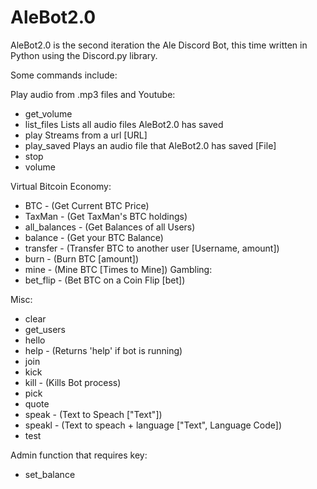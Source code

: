 # AleBot2.0
AleBot2.0 is the second iteration the Ale Discord Bot, this time written in Python using the Discord.py library.

Some commands include:

Play audio from .mp3 files and Youtube:
  - get_volume        
  - list_files        Lists all audio files AleBot2.0 has saved
  - play              Streams from a url [URL]
  - play_saved        Plays an audio file that AleBot2.0 has saved [File]
  - stop              
  - volume            

Virtual Bitcoin Economy:
  - BTC               - (Get Current BTC Price)
  - TaxMan            - (Get TaxMan's BTC holdings)
  - all_balances      - (Get Balances of all Users)
  - balance           - (Get your BTC Balance)
  - transfer          - (Transfer BTC to another user [Username, amount])
  - burn              - (Burn BTC [amount])
  - mine              - (Mine BTC [Times to Mine])
  Gambling:
  - bet_flip          - (Bet BTC on a Coin Flip [bet])

Misc:
  - clear             
  - get_users         
  - hello             
  - help              - (Returns 'help' if bot is running)
  - join              
  - kick              
  - kill              - (Kills Bot process)
  - pick              
  - quote               
  - speak             - (Text to Speach ["Text"])
  - speakl            - (Text to speach + language ["Text", Language Code])
  - test              
  
  Admin function that requires key:
  - set_balance     
